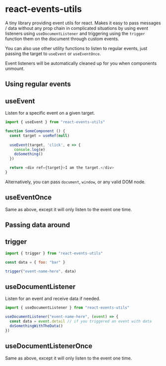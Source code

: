 # react-events-utils

A tiny library providing event utils for react. Makes it easy to pass messages / data without any prop chain in complicated situations by using event listeners using `useDocumentListener` and triggering using the `trigger` function them on the document through custom events.

You can also use other utility functions to listen to regular events, just passing the target to `useEvent` or `useEventOnce`.

Event listeners will be automatically cleaned up for you when components unmount.

## Using regular events

## useEvent

Listen for a specific event on a given target.

```js
import { useEvent } from "react-events-utils"

function SomeComponent () {
  const target = useRef(null)
  
  useEvent(target, 'click', e => {
    console.log(e)
    doSomething()
  })

  return <div ref={target}>I am the target.</div>
}
```
Alternatively, you can pass `document`, `window`, or any valid DOM node.

## useEventOnce

Same as above, except it will only listen to the event one time.

## Passing data around

## trigger

```js
import { trigger } from "react-events-utils"

const data = { foo: "bar" }

trigger("event-name-here", data)
```

## useDocumentListener

Listen for an event and receive data if needed.

```js
import { useDocumentListener } from "react-events-utils"

useDocumentListener("event-name-here", (event) => {
  const data = event.detail // if you triggered an event with data
  doSomethingWithTheData()
})
```

## useDocumentListenerOnce

Same as above, except it will only listen to the event one time.

